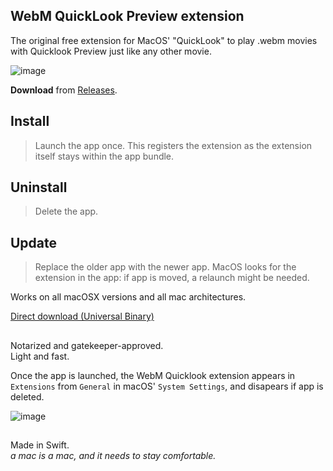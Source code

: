 ## WebM QuickLook Preview extension  
  

The original free extension for MacOS' "QuickLook" to play .webm movies with Quicklook Preview just like any other movie.


 



![image](https://github.com/user-attachments/assets/dbd3da6f-4ffb-4bf0-9354-8225c667fa34)

     
**Download** from [Releases](https://github.com/Oil3/Webm-QuickLook-Plug-In/releases/tag/march2025).




## Install  
>Launch the app once. This registers the extension as the extension itself stays within the app bundle.  

## Uninstall  
>Delete the app.  

## Update  
>Replace the older app with the newer app.  MacOS looks for the extension in the app: if app is moved, a relaunch might be needed. 


Works on all macOSX versions and all mac architectures.  

[Direct download (Universal Binary)
](https://github.com/Oil3/Webm-QuickLook-Plug-In/releases/download/march2025/Webm.Quicklook.UniversalBinary.2025March.zip)   



      
##  
  
Notarized and gatekeeper-approved.   
Light and fast.  



Once the app is launched, the WebM Quicklook extension appears in  `Extensions` from `General` in macOS' `System Settings`, and disapears if app is deleted.  

![image](https://github.com/user-attachments/assets/86b2e30d-039f-4641-a5d9-0ed12f14bfd2)
   


##  
Made in Swift.  
_a mac is a mac, and it needs to stay comfortable._
